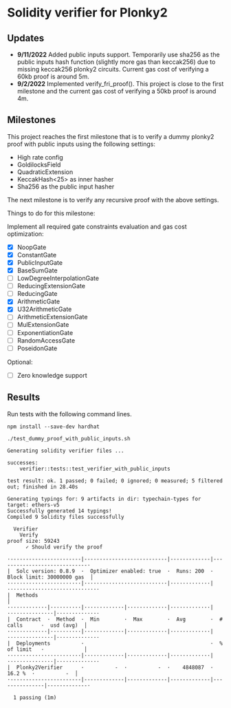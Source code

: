 # Solidity verifier for Plonky2

Updates
-----

- **9/11/2022** Added public inputs support. Temporarily use sha256 as the public inputs hash function (slightly more
  gas than keccak256) due to missing keccak256 plonky2 circuits. Current gas cost of verifying a 60kb proof is around
  5m.
- **9/2/2022** Implemented verify_fri_proof(). This project is close to the first milestone and the current gas cost of
  verifying a 50kb proof is around 4m.

Milestones
-----
This project reaches the first milestone that is to verify a dummy plonky2 proof with public inputs using the following
settings:

- High rate config
- GoldilocksField
- QuadraticExtension
- KeccakHash<25> as inner hasher
- Sha256 as the public input hasher

The next milestone is to verify any recursive proof with the above settings.

Things to do for this milestone:

Implement all required gate constraints evaluation and gas cost optimization:

+ [x] NoopGate
+ [x] ConstantGate
+ [x] PublicInputGate
+ [x] BaseSumGate
+ [ ] LowDegreeInterpolationGate
+ [ ] ReducingExtensionGate
+ [ ] ReducingGate
+ [x] ArithmeticGate
+ [x] U32ArithmeticGate
+ [ ] ArithmeticExtensionGate
+ [ ] MulExtensionGate
+ [ ] ExponentiationGate
+ [ ] RandomAccessGate
+ [ ] PoseidonGate

Optional:

+ [ ] Zero knowledge support

Results
-----
Run tests with the following command lines.

```shell
npm install --save-dev hardhat
```

```shell
./test_dummy_proof_with_public_inputs.sh

Generating solidity verifier files ...

successes:
    verifier::tests::test_verifier_with_public_inputs

test result: ok. 1 passed; 0 failed; 0 ignored; 0 measured; 5 filtered out; finished in 28.40s

Generating typings for: 9 artifacts in dir: typechain-types for target: ethers-v5
Successfully generated 14 typings!
Compiled 9 Solidity files successfully

  Verifier
    Verify
proof size: 59243
      ✓ Should verify the proof

·-----------------------|---------------------------|-------------|-----------------------------·
|  Solc version: 0.8.9  ·  Optimizer enabled: true  ·  Runs: 200  ·  Block limit: 30000000 gas  │
························|···························|·············|······························
|  Methods                                                                                      │
·············|··········|·············|·············|·············|···············|··············
|  Contract  ·  Method  ·  Min        ·  Max        ·  Avg        ·  # calls      ·  usd (avg)  │
·············|··········|·············|·············|·············|···············|··············
|  Deployments          ·                                         ·  % of limit   ·             │
························|·············|·············|·············|···············|··············
|  Plonky2Verifier      ·          -  ·          -  ·    4848087  ·       16.2 %  ·          -  │
·-----------------------|-------------|-------------|-------------|---------------|-------------·

  1 passing (1m)

```
